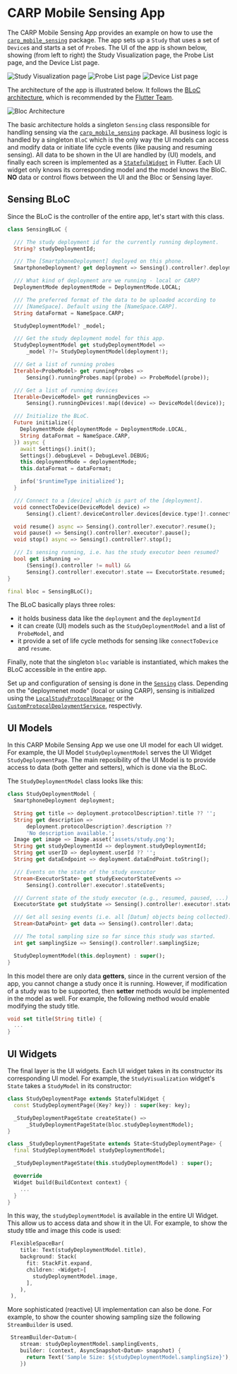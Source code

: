 # CARP Mobile Sensing App

The CARP Mobile Sensing App provides an example on how to use the [`carp_mobile_sensing`](https://pub.dartlang.org/packages/carp_mobile_sensing) package.
The app sets up a `Study` that uses a set of `Device`s and starts a set of `Probe`s. The UI of the app is shown below, showing
(from left to right) the Study Visualization page, the Probe List page, and the Device List page.

![Study Visualization page](documentation/study_viz_3.jpg) 
![Probe List page](documentation/probe_list_3.jpg) 
![Device List page](documentation/device_list_3.jpg) 


The architecture of the app is illustrated below. It follows the [BLoC architecture](https://medium.com/flutterpub/architecting-your-flutter-project-bd04e144a8f1),
which is recommended by the [Flutter Team](https://www.youtube.com/watch?v=PLHln7wHgPE).


![Bloc Architecture](documentation/architecture_2.png)

The basic architecture holds a singleton `Sensing` class responsible for handling sensing via the [`carp_mobile_sensing`](https://pub.dartlang.org/packages/carp_mobile_sensing) package. 
All business logic is handled by a singleton `BloC` which is the only way the UI models can access and modify data or initiate life cycle events (like pausing and resuming sensing).
All data to be shown in the UI are handled by (UI) models, and finally each screen is implemented as a [`StatefulWidget`](https://docs.flutter.io/flutter/widgets/StatefulWidget-class.html) in Flutter. 
Each UI widget only knows its corresponding model and the model knows the BloC. 
**NO** data or control flows between the UI and the Bloc or Sensing layer.

## Sensing BLoC

Since the BLoC is the controller of the entire app, let's start with this class.

````dart
class SensingBLoC {

  /// The study deployment id for the currently running deployment.
  String? studyDeploymentId;

  /// The [SmartphoneDeployment] deployed on this phone.
  SmartphoneDeployment? get deployment => Sensing().controller?.deployment;

  /// What kind of deployment are we running - local or CARP?
  DeploymentMode deploymentMode = DeploymentMode.LOCAL;

  /// The preferred format of the data to be uploaded according to
  /// [NameSpace]. Default using the [NameSpace.CARP].
  String dataFormat = NameSpace.CARP;

  StudyDeploymentModel? _model;

  /// Get the study deployment model for this app.
  StudyDeploymentModel get studyDeploymentModel =>
      _model ??= StudyDeploymentModel(deployment!);

  /// Get a list of running probes
  Iterable<ProbeModel> get runningProbes =>
      Sensing().runningProbes.map((probe) => ProbeModel(probe));

  /// Get a list of running devices
  Iterable<DeviceModel> get runningDevices =>
      Sensing().runningDevices!.map((device) => DeviceModel(device));

  /// Initialize the BLoC.
  Future initialize({
    DeploymentMode deploymentMode = DeploymentMode.LOCAL,
    String dataFormat = NameSpace.CARP,
  }) async {
    await Settings().init();
    Settings().debugLevel = DebugLevel.DEBUG;
    this.deploymentMode = deploymentMode;
    this.dataFormat = dataFormat;

    info('$runtimeType initialized');
  }

  /// Connect to a [device] which is part of the [deployment].
  void connectToDevice(DeviceModel device) =>
      Sensing().client?.deviceController.devices[device.type!]!.connect();

  void resume() async => Sensing().controller?.executor?.resume();
  void pause() => Sensing().controller?.executor?.pause();
  void stop() async => Sensing().controller?.stop();

  /// Is sensing running, i.e. has the study executor been resumed?
  bool get isRunning =>
      (Sensing().controller != null) &&
      Sensing().controller!.executor!.state == ExecutorState.resumed;
}

final bloc = SensingBLoC();
````

The BLoC basically plays three roles:

 * it holds business data like the `deployment` and the `deploymentId`
 * it can create (UI) models such as the `StudyDeploymentModel` and a list of `ProbeModel`, and
 * it provide a set of life cycle methods for sensing like `connectToDevice` and `resume`.

Finally, note that the singleton `bloc` variable is instantiated, which makes the BLoC accessible in the entire app.

Set up and configuration of sensing is done in the [`Sensing`](https://github.com/cph-cachet/carp.sensing-flutter/blob/master/apps/carp_mobile_sensing_app/lib/src/sensing/sensing.dart) class. 
Depending on the "deploymenet mode" (local or using CARP), sensing is initialized using the [`LocalStudyProtocolManager`](https://github.com/cph-cachet/carp.sensing-flutter/blob/master/apps/carp_mobile_sensing_app/lib/src/sensing/local_study_protocol_mananger.dart) or the [`CustomProtocolDeploymentService`](https://pub.dev/documentation/carp_backend/latest/carp_backend/CustomProtocolDeploymentService-class.html), respectivly. 

 ## UI Models
 
 In this CARP Mobile Sensing App we use one UI model for each UI widget.
 For example, the UI Model `StudyDeploymentModel` serves the UI Widget `StudyDeploymentPage`.
 The main reposibility of the UI Model is to provide access to data (both getter and setters), 
 which is done via the BLoC.

The `StudyDeploymentModel` class looks like this:

`````dart
class StudyDeploymentModel {
  SmartphoneDeployment deployment;

  String get title => deployment.protocolDescription?.title ?? '';
  String get description =>
      deployment.protocolDescription?.description ??
      'No description available.';
  Image get image => Image.asset('assets/study.png');
  String get studyDeploymentId => deployment.studyDeploymentId;
  String get userID => deployment.userId ?? '';
  String get dataEndpoint => deployment.dataEndPoint.toString();

  /// Events on the state of the study executor
  Stream<ExecutorState> get studyExecutorStateEvents =>
      Sensing().controller!.executor!.stateEvents;

  /// Current state of the study executor (e.g., resumed, paused, ...)
  ExecutorState get studyState => Sensing().controller!.executor!.state;

  /// Get all sesing events (i.e. all [Datum] objects being collected).
  Stream<DataPoint> get data => Sensing().controller!.data;

  /// The total sampling size so far since this study was started.
  int get samplingSize => Sensing().controller!.samplingSize;

  StudyDeploymentModel(this.deployment) : super();
}
`````

In this model there are only data **getters**, since in the current version of the app, you
cannot change a study once it is running. However, if modification of a study was to be 
supported, then **setter** methods would be implemented in the model as well.
For example, the following method would enable modifying the study title.

````dart
void set title(String title) {
  ...
}
````

## UI Widgets

The final layer is the UI widgets. 
Each UI widget takes in its constructor its corresponding UI model. 
For example, the `StudyVisualization` widget's `State` takes a `StudyModel` in its constructor:

`````dart
class StudyDeploymentPage extends StatefulWidget {
  const StudyDeploymentPage({Key? key}) : super(key: key);

  _StudyDeploymentPageState createState() =>
      _StudyDeploymentPageState(bloc.studyDeploymentModel);
}

class _StudyDeploymentPageState extends State<StudyDeploymentPage> {
  final StudyDeploymentModel studyDeploymentModel;

  _StudyDeploymentPageState(this.studyDeploymentModel) : super();

  @override
  Widget build(BuildContext context) {
    ... 
  }
}
`````

In this way, the `studyDeploymentModel` is available in the entire UI Widget. 
This allow us to access data and show it in the UI. For example, to show the study title and image
this code is used:

````dart
 FlexibleSpaceBar(
    title: Text(studyDeploymentModel.title),
    background: Stack(
      fit: StackFit.expand,
      children: <Widget>[
        studyDeploymentModel.image,
      ],
    ),
 ),

````

More sophisticated (reactive) UI implementation can also be done. For example, to show the
counter showing sampling size the following `StreamBuilder` is used.

`````dart
 StreamBuilder<Datum>(
    stream: studyDeploymentModel.samplingEvents,
    builder: (context, AsyncSnapshot<Datum> snapshot) {
      return Text('Sample Size: ${studyDeploymentModel.samplingSize}');
    })
`````

